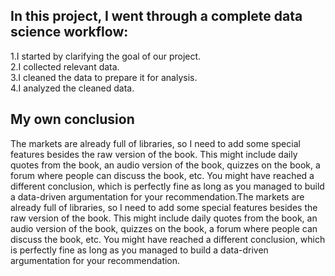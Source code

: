 ## In this project, I went through a complete data science workflow:

1.I started by clarifying the goal of our project. </br>
2.I collected relevant data. </br>
3.I cleaned the data to prepare it for analysis. </br>
4.I analyzed the cleaned data. </br>

## My own conclusion

The markets are already full of libraries, so I need to add some special features besides the raw version of the book. This might include daily quotes from the book, an audio version of the book, quizzes on the book, a forum where people can discuss the book, etc. You might have reached a different conclusion, which is perfectly fine as long as you managed to build a data-driven argumentation for your recommendation.The markets are already full of libraries, so I need to add some special features besides the raw version of the book. This might include daily quotes from the book, an audio version of the book, quizzes on the book, a forum where people can discuss the book, etc. You might have reached a different conclusion, which is perfectly fine as long as you managed to build a data-driven argumentation for your recommendation.
